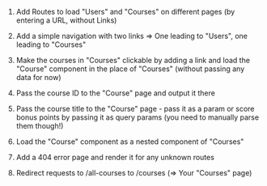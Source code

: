 
1. Add Routes to load "Users" and "Courses" on different pages (by entering a URL, without Links)

1. Add a simple navigation with two links => One leading to "Users", one leading to "Courses"

1. Make the courses in "Courses" clickable by adding a link and load the "Course" component in the place of "Courses" (without passing any data for now)

1. Pass the course ID to the "Course" page and output it there

1. Pass the course title to the "Course" page - pass it as a param or score bonus points by passing it as query params (you need to manually parse them though!)

1. Load the "Course" component as a nested component of "Courses"

1. Add a 404 error page and render it for any unknown routes

1. Redirect requests to /all-courses to /courses (=> Your "Courses" page)
